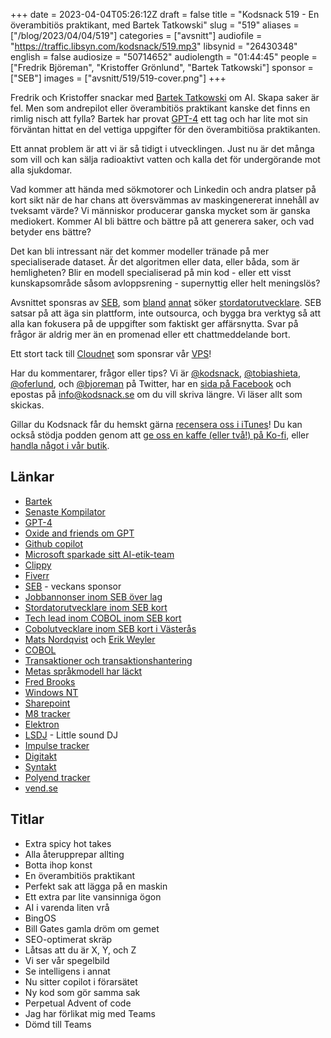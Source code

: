 +++
date = 2023-04-04T05:26:12Z
draft = false
title = "Kodsnack 519 - En överambitiös praktikant, med Bartek Tatkowski"
slug = "519"
aliases = ["/blog/2023/04/04/519"]
categories = ["avsnitt"]
audiofile = "https://traffic.libsyn.com/kodsnack/519.mp3"
libsynid = "26430348"
english = false
audiosize = "50714652"
audiolength = "01:44:45"
people = ["Fredrik Björeman", "Kristoffer Grönlund", "Bartek Tatkowski"]
sponsor = ["SEB"]
images = ["avsnitt/519/519-cover.png"]
+++

Fredrik och Kristoffer snackar med [Bartek Tatkowski](https://brtk.se/) om AI. Skapa saker är fel. Men som andrepilot eller överambitiös praktikant kanske det finns en rimlig nisch att fylla? Bartek har provat [GPT-4](https://en.wikipedia.org/wiki/GPT-4) ett tag och har lite mot sin förväntan hittat en del vettiga uppgifter för den överambitiösa praktikanten.

Ett annat problem är att vi är så tidigt i utvecklingen. Just nu är det många som vill och kan sälja radioaktivt vatten och kalla det för undergörande mot alla sjukdomar.

Vad kommer att hända med sökmotorer och Linkedin och andra platser på kort sikt när de har chans att översvämmas av maskingenererat innehåll av tveksamt värde? Vi människor producerar ganska mycket som är ganska mediokert. Kommer AI bli bättre och bättre på att generera saker, och vad betyder ens bättre?

Det kan bli intressant när det kommer modeller tränade på mer specialiserade dataset. Är det algoritmen eller data, eller båda, som är hemligheten? Blir en modell specialiserad på min kod - eller ett visst kunskapsområde såsom avloppsrening - supernyttig eller helt meningslös?

Avsnittet sponsras av [SEB](https://seb.se/), som [bland](https://sebgroup.com/sv/karriar/vilka-ar-vi/karriar-i-seb/hitta-ditt-nya-jobb/vara-lediga-tjanster) [annat](https://www.adadigital.se/lediga-jobb/tech/cobolutvecklare-till-seb-kort-i-vasteras/?src=direct) söker [stordatorutvecklare](https://akality.teamtailor.com/jobs/1216423-systemutvecklare-inom-mainframe-pa-seb-kort). SEB satsar på att äga sin plattform, inte outsourca, och bygga bra verktyg så att alla kan fokusera på de uppgifter som faktiskt ger affärsnytta. Svar på frågor är aldrig mer än en promenad eller ett chattmeddelande bort.

Ett stort tack till [Cloudnet](https://www.cloudnet.se) som sponsrar vår [VPS](https://en.wikipedia.org/wiki/Virtual_private_server)!

Har du kommentarer, frågor eller tips? Vi är [@kodsnack](https://www.twitter.com/kodsnack), [@tobiashieta](https://www.twitter.com/tobiashieta), [@oferlund](https://www.twitter.com/oferlund), och [@bjoreman](https://www.twitter.com/bjoreman) på Twitter, har en [sida på Facebook](https://www.facebook.com/kodsnack) och epostas på [info@kodsnack.se](mailto:info@kodsnack.se) om du vill skriva längre. Vi läser allt som skickas.

Gillar du Kodsnack får du hemskt gärna [recensera oss i iTunes](https://itunes.apple.com/se/podcast/kodsnack/id561631498?l=en)! Du kan också stödja podden genom att <a href="https://ko-fi.com/kodsnack" rel="payment">ge oss en kaffe (eller två!) på Ko-fi</a>, eller [handla något i vår butik](https://shop.spreadshirt.se/kodsnack/).

## Länkar ##
* [Bartek](https://brtk.se/)
* [Senaste Kompilator](https://kompilator.se/059)
* [GPT-4](https://en.wikipedia.org/wiki/GPT-4)
* [Oxide and friends om GPT](https://oxide.computer/podcasts/oxide-and-friends/1261384)
* [Github copilot](https://en.wikipedia.org/wiki/GitHub_Copilot)
* [Microsoft sparkade sitt AI-etik-team](https://www.theverge.com/2023/3/13/23638823/microsoft-ethics-society-team-responsible-ai-layoffs)
* [Clippy](https://en.wikipedia.org/wiki/Office_Assistant)
* [Fiverr](https://en.wikipedia.org/wiki/Fiverr)
* [SEB](https://seb.se/) - veckans sponsor
* [Jobbannonser inom SEB över lag](https://sebgroup.com/sv/karriar/vilka-ar-vi/karriar-i-seb/hitta-ditt-nya-jobb/vara-lediga-tjanster)
* [Stordatorutvecklare inom SEB kort](https://akality.teamtailor.com/jobs/1216423-systemutvecklare-inom-mainframe-pa-seb-kort)
* [Tech lead inom COBOL inom SEB kort](https://www.adadigital.se/lediga-jobb/tech/tech-lead-till-seb-kort-i-stockholm/?src=direct)
* [Cobolutvecklare inom SEB kort i Västerås](https://www.adadigital.se/lediga-jobb/tech/cobolutvecklare-till-seb-kort-i-vasteras/?src=direct)
* [Mats Nordqvist](https://kodsnack.se/people/mats-nordkvist/) och [Erik Weyler](https://kodsnack.se/people/erik-weyler/)
* [COBOL](https://en.wikipedia.org/wiki/COBOL)
* [Transaktioner och transaktionshantering](https://en.wikipedia.org/wiki/Transaction_processing)
* [Metas språkmodell har läckt](https://www.theverge.com/2023/3/8/23629362/meta-ai-language-model-llama-leak-online-misuse)
* [Fred Brooks](https://en.wikipedia.org/wiki/Fred_Brooks)
* [Windows NT](https://en.wikipedia.org/wiki/Windows_NT)
* [Sharepoint](https://en.wikipedia.org/wiki/SharePoint)
* [M8 tracker](https://dirtywave.com/)
* [Elektron](https://www.elektron.se/se/)
* [LSDJ](https://www.littlesounddj.com/lsd/index.php) - Little sound DJ
* [Impulse tracker](https://en.wikipedia.org/wiki/Impulse_Tracker)
* [Digitakt](https://www.elektron.se/se/digitakt-explorer)
* [Syntakt](https://www.elektron.se/se/syntakt)
* [Polyend tracker](https://polyend.com/tracker/)
* [vend.se](https://vend.se/)

## Titlar ##
* Extra spicy hot takes
* Alla återupprepar allting
* Botta ihop konst
* En överambitiös praktikant
* Perfekt sak att lägga på en maskin
* Ett extra par lite vansinniga ögon
* AI i varenda liten vrå
* BingOS
* Bill Gates gamla dröm om gemet
* SEO-optimerat skräp
* Låtsas att du är X, Y, och Z
* Vi ser vår spegelbild
* Se intelligens i annat
* Nu sitter copilot i förarsätet
* Ny kod som gör samma sak
* Perpetual Advent of code
* Jag har förlikat mig med Teams
* Dömd till Teams